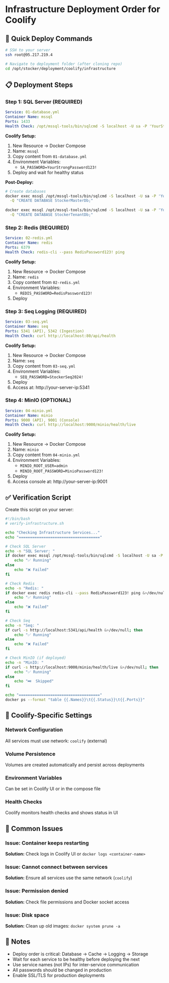 # Infrastructure Deployment Order for Coolify

## 🚀 Quick Deploy Commands

```bash
# SSH to your server
ssh root@95.217.219.4

# Navigate to deployment folder (after cloning repo)
cd /opt/stocker/deployment/coolify/infrastructure
```

## 📋 Deployment Steps

### Step 1: SQL Server (REQUIRED)
```yaml
Service: 01-database.yml
Container Name: mssql
Ports: 1433
Health Check: /opt/mssql-tools/bin/sqlcmd -S localhost -U sa -P 'YourStrongPassword123!' -Q 'SELECT 1'
```

**Coolify Setup:**
1. New Resource → Docker Compose
2. Name: `mssql`
3. Copy content from `01-database.yml`
4. Environment Variables:
   - `SA_PASSWORD=YourStrongPassword123!`
5. Deploy and wait for healthy status

**Post-Deploy:**
```bash
# Create databases
docker exec mssql /opt/mssql-tools/bin/sqlcmd -S localhost -U sa -P 'YourStrongPassword123!' \
  -Q "CREATE DATABASE StockerMasterDb;"
  
docker exec mssql /opt/mssql-tools/bin/sqlcmd -S localhost -U sa -P 'YourStrongPassword123!' \
  -Q "CREATE DATABASE StockerTenantDb;"
```

### Step 2: Redis (REQUIRED)
```yaml
Service: 02-redis.yml
Container Name: redis
Ports: 6379
Health Check: redis-cli --pass RedisPassword123! ping
```

**Coolify Setup:**
1. New Resource → Docker Compose
2. Name: `redis`
3. Copy content from `02-redis.yml`
4. Environment Variables:
   - `REDIS_PASSWORD=RedisPassword123!`
5. Deploy

### Step 3: Seq Logging (REQUIRED)
```yaml
Service: 03-seq.yml
Container Name: seq
Ports: 5341 (API), 5342 (Ingestion)
Health Check: curl http://localhost:80/api/health
```

**Coolify Setup:**
1. New Resource → Docker Compose
2. Name: `seq`
3. Copy content from `03-seq.yml`
4. Environment Variables:
   - `SEQ_PASSWORD=StockerSeq2024!`
5. Deploy
6. Access at: http://your-server-ip:5341

### Step 4: MinIO (OPTIONAL)
```yaml
Service: 04-minio.yml
Container Name: minio
Ports: 9000 (API), 9001 (Console)
Health Check: curl http://localhost:9000/minio/health/live
```

**Coolify Setup:**
1. New Resource → Docker Compose
2. Name: `minio`
3. Copy content from `04-minio.yml`
4. Environment Variables:
   - `MINIO_ROOT_USER=admin`
   - `MINIO_ROOT_PASSWORD=MinioPassword123!`
5. Deploy
6. Access console at: http://your-server-ip:9001

## ✅ Verification Script

Create this script on your server:

```bash
#!/bin/bash
# verify-infrastructure.sh

echo "Checking Infrastructure Services..."
echo "===================================="

# Check SQL Server
echo -n "SQL Server: "
if docker exec mssql /opt/mssql-tools/bin/sqlcmd -S localhost -U sa -P 'YourStrongPassword123!' -Q "SELECT 1" &>/dev/null; then
    echo "✅ Running"
else
    echo "❌ Failed"
fi

# Check Redis
echo -n "Redis: "
if docker exec redis redis-cli --pass RedisPassword123! ping &>/dev/null; then
    echo "✅ Running"
else
    echo "❌ Failed"
fi

# Check Seq
echo -n "Seq: "
if curl -s http://localhost:5341/api/health &>/dev/null; then
    echo "✅ Running"
else
    echo "❌ Failed"
fi

# Check MinIO (if deployed)
echo -n "MinIO: "
if curl -s http://localhost:9000/minio/health/live &>/dev/null; then
    echo "✅ Running"
else
    echo "⏭️  Skipped"
fi

echo "===================================="
docker ps --format "table {{.Names}}\t{{.Status}}\t{{.Ports}}"
```

## 🔧 Coolify-Specific Settings

### Network Configuration
All services must use network: `coolify` (external)

### Volume Persistence
Volumes are created automatically and persist across deployments

### Environment Variables
Can be set in Coolify UI or in the compose file

### Health Checks
Coolify monitors health checks and shows status in UI

## 🚨 Common Issues

### Issue: Container keeps restarting
**Solution:** Check logs in Coolify UI or `docker logs <container-name>`

### Issue: Cannot connect between services
**Solution:** Ensure all services use the same network (`coolify`)

### Issue: Permission denied
**Solution:** Check file permissions and Docker socket access

### Issue: Disk space
**Solution:** Clean up old images: `docker system prune -a`

## 📝 Notes

- Deploy order is critical: Database → Cache → Logging → Storage
- Wait for each service to be healthy before deploying the next
- Use service names (not IPs) for inter-service communication
- All passwords should be changed in production
- Enable SSL/TLS for production deployments